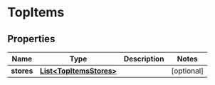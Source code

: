 # TopItems

## Properties
Name | Type | Description | Notes
------------ | ------------- | ------------- | -------------
**stores** | [**List&lt;TopItemsStores&gt;**](TopItemsStores.md) |  |  [optional]
